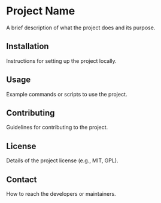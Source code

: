 # Project Name
A brief description of what the project does and its purpose.

## Installation
Instructions for setting up the project locally.

## Usage
Example commands or scripts to use the project.

## Contributing
Guidelines for contributing to the project.

## License
Details of the project license (e.g., MIT, GPL).

## Contact
How to reach the developers or maintainers.
